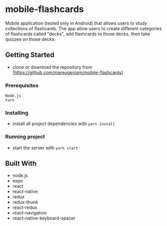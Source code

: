 # mobile-flashcards

Mobile application (tested only in Android) that allows users to study collections of flashcards. 
The app allow users to create different categories of flashcards called "decks", add flashcards to those decks, then take quizzes on those decks.

## Getting Started

* clone or download the repository from [https://github.com/mareugeniam/mobile-flashcards]

### Prerequisites

```
Node.js
Yarn
```

### Installing

* install all project dependencies with `yarn install`

### Running project

* start the server with `yarn start`

## Built With

* node.js
* expo
* react
* react-native
* redux
* redux-thunk
* react-redux
* react-navigation
* react-native-keyboard-spacer